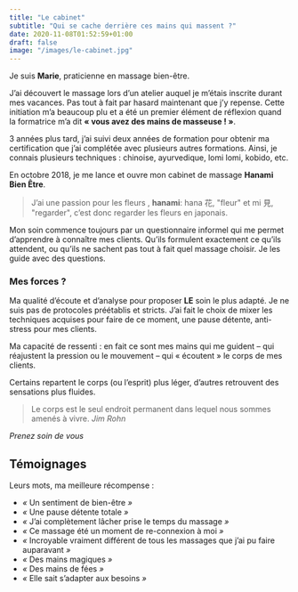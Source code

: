 ```yaml
---
title: "Le cabinet"
subtitle: "Qui se cache derrière ces mains qui massent ?"
date: 2020-11-08T01:52:59+01:00
draft: false
image: "/images/le-cabinet.jpg"
---
```


Je suis **Marie**, praticienne en massage bien-être.

J’ai découvert le massage lors d’un atelier auquel je m’étais inscrite durant mes vacances.
Pas tout à fait par hasard maintenant que j’y repense.
Cette initiation m’a beaucoup plu et a été un premier élément de réflexion
quand la formatrice m’a dit **« vous avez des mains de masseuse ! »**.

3 années plus tard, j’ai suivi deux années de formation pour obtenir ma certification que j’ai complétée
avec plusieurs autres formations.
Ainsi, je connais plusieurs techniques : chinoise, ayurvedique, lomi lomi, kobido, etc.

En octobre 2018, je me lance et ouvre mon cabinet de massage **Hanami Bien Être**.

> J’ai une passion pour les fleurs , **hanami**: hana 花, "fleur" et mi 見, "regarder", 
> c’est donc regarder les fleurs en japonais. 

Mon soin commence toujours par un questionnaire informel qui me permet d’apprendre à connaître mes clients.
Qu’ils formulent exactement ce qu’ils attendent, ou qu’ils ne sachent pas tout à fait quel massage choisir.
Je les guide avec des questions.

### Mes forces ?
 
Ma qualité d’écoute et d’analyse pour proposer **LE** soin le plus adapté.
Je ne suis pas de protocoles préétablis et stricts.
J’ai fait le choix de mixer les techniques acquises pour faire de ce moment, une pause détente, 
anti-stress pour mes clients.

Ma capacité de ressenti : en fait ce sont mes mains qui me guident – qui réajustent la pression ou le mouvement – 
qui « écoutent » le corps de mes clients.

Certains repartent le corps (ou l’esprit) plus léger, d’autres retrouvent des sensations plus fluides.

> Le corps est le seul endroit permanent dans lequel nous sommes amenés à vivre. <cite>Jim Rohn</cite>

*Prenez soin de vous*


## Témoignages

Leurs mots, ma meilleure récompense :

* *«* Un sentiment de bien-être *»*
* *«* Une pause détente totale *»*
* *«* J’ai complètement lâcher prise le temps du massage *»*
* *«* Ce massage été un moment de re-connexion à moi *»*
* *«* Incroyable vraiment différent de tous les massages que j’ai pu faire auparavant *»*
* *«* Des mains magiques *»*
* *«* Des mains de fées *»*
* *«* Elle sait s’adapter aux besoins *»*